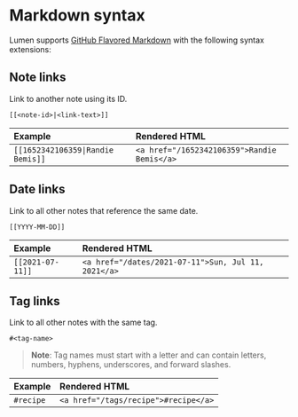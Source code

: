 # Markdown syntax

Lumen supports [GitHub Flavored Markdown](https://github.github.com/gfm/) with the following syntax extensions:

## Note links

Link to another note using its ID.

```
[[<note-id>|<link-text>]]
```

| Example                           | Rendered HTML                               |
| :-------------------------------- | :------------------------------------------ |
| `[[1652342106359\|Randie Bemis]]` | `<a href="/1652342106359">Randie Bemis</a>` |

## Date links

Link to all other notes that reference the same date.

```
[[YYYY-MM-DD]]
```

| Example          | Rendered HTML                                       |
| :--------------- | :-------------------------------------------------- |
| `[[2021-07-11]]` | `<a href="/dates/2021-07-11">Sun, Jul 11, 2021</a>` |

## Tag links

Link to all other notes with the same tag.

```
#<tag-name>
```

> **Note**: Tag names must start with a letter and can contain letters, numbers, hyphens, underscores, and forward slashes.

| Example   | Rendered HTML                        |
| :-------- | :----------------------------------- |
| `#recipe` | `<a href="/tags/recipe">#recipe</a>` |

